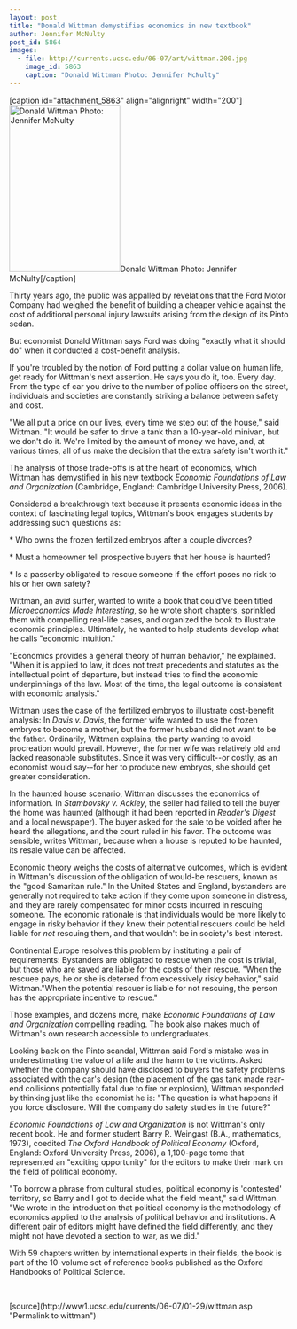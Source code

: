 ```yaml
---
layout: post
title: "Donald Wittman demystifies economics in new textbook"
author: Jennifer McNulty
post_id: 5864
images:
  - file: http://currents.ucsc.edu/06-07/art/wittman.200.jpg
    image_id: 5863
    caption: "Donald Wittman Photo: Jennifer McNulty"
---
```


[caption id="attachment_5863" align="alignright" width="200"]<a href="http://localhost/mysite/wp-content/uploads/2007/01/wittman.200.jpg"><img class="size-full wp-image-5863" src="http://localhost/mysite/wp-content/uploads/2007/01/wittman.200.jpg" alt="Donald Wittman Photo: Jennifer McNulty" width="200" height="301" /></a>Donald Wittman Photo: Jennifer McNulty[/caption]
<a name="content" id="content"></a>
<p>
  Thirty years ago, the public was appalled by revelations that the Ford Motor Company had weighed the benefit of building a cheaper vehicle against the cost of additional personal injury lawsuits arising from the design of its Pinto sedan.
</p>
<p>
  But economist Donald Wittman says Ford was doing "exactly what it should do" when it conducted a cost-benefit analysis.
</p>
<p>
  If you're troubled by the notion of Ford putting a dollar value on human life, get ready for Wittman's next assertion. He says you do it, too. Every day. From the type of car you drive to the number of police officers on the street, individuals and societies are constantly striking a balance between safety and cost.
</p>
<p>
  "We all put a price on our lives, every time we step out of the house," said Wittman. "It would be safer to drive a tank than a 10-year-old minivan, but we don't do it. We're limited by the amount of money we have, and, at various times, all of us make the decision that the extra safety isn't worth it."
</p>
<p>
  The analysis of those trade-offs is at the heart of economics, which Wittman has demystified in his new textbook <i>Economic Foundations of Law and Organization</i> (Cambridge, England: Cambridge University Press, 2006).
</p>
<p>
  Considered a breakthrough text because it presents economic ideas in the context of fascinating legal topics, Wittman's book engages students by addressing such questions as:
</p>
<p>
  * Who owns the frozen fertilized embryos after a couple divorces?
</p>
<p>
  * Must a homeowner tell prospective buyers that her house is haunted?
</p>
<p>
  * Is a passerby obligated to rescue someone if the effort poses no risk to his or her own safety?
</p>
<p>
  Wittman, an avid surfer, wanted to write a book that could've been titled <i>Microeconomics Made Interesting</i>, so he wrote short chapters, sprinkled them with compelling real-life cases, and organized the book to illustrate economic principles. Ultimately, he wanted to help students develop what he calls "economic intuition."
</p>
<p>
  "Economics provides a general theory of human behavior," he explained. "When it is applied to law, it does not treat precedents and statutes as the intellectual point of departure, but instead tries to find the economic underpinnings of the law. Most of the time, the legal outcome is consistent with economic analysis."
</p>
<p>
  Wittman uses the case of the fertilized embryos to illustrate cost-benefit analysis: In <i>Davis v. Davis</i>, the former wife wanted to use the frozen embryos to become a mother, but the former husband did not want to be the father. Ordinarily, Wittman explains, the party wanting to avoid procreation would prevail. However, the former wife was relatively old and lacked reasonable substitutes. Since it was very difficult--or costly, as an economist would say--for her to produce new embryos, she should get greater consideration.
</p>
<p>
  In the haunted house scenario, Wittman discusses the economics of information. In <i>Stambovsky v. Ackley</i>, the seller had failed to tell the buyer the home was haunted (although it had been reported in <i>Reader's Digest</i> and a local newspaper). The buyer asked for the sale to be voided after he heard the allegations, and the court ruled in his favor. The outcome was sensible, writes Wittman, because when a house is reputed to be haunted, its resale value can be affected.
</p>
<p>
  Economic theory weighs the costs of alternative outcomes, which is evident in Wittman's discussion of the obligation of would-be rescuers, known as the "good Samaritan rule." In the United States and England, bystanders are generally not required to take action if they come upon someone in distress, and they are rarely compensated for minor costs incurred in rescuing someone. The economic rationale is that individuals would be more likely to engage in risky behavior if they knew their potential rescuers could be held liable for <i>not</i> rescuing them, and that wouldn't be in society's best interest.
</p>
<p>
  Continental Europe resolves this problem by instituting a pair of requirements: Bystanders are obligated to rescue when the cost is trivial, but those who are saved are liable for the costs of their rescue. "When the rescuee pays, he or she is deterred from excessively risky behavior," said Wittman."When the potential rescuer is liable for not rescuing, the person has the appropriate incentive to rescue."
</p>
<p>
  Those examples, and dozens more, make <i>Economic Foundations of Law and Organization</i> compelling reading. The book also makes much of Wittman's own research accessible to undergraduates.
</p>
<p>
  Looking back on the Pinto scandal, Wittman said Ford's mistake was in underestimating the value of a life and the harm to the victims. Asked whether the company should have disclosed to buyers the safety problems associated with the car's design (the placement of the gas tank made rear-end collisions potentially fatal due to fire or explosion), Wittman responded by thinking just like the economist he is: "The question is what happens if you force disclosure. Will the company do safety studies in the future?"
</p>
<p>
  <i>Economic Foundations of Law and Organization</i> is not Wittman's only recent book. He and former student Barry R. Weingast (B.A., mathematics, 1973), coedited <i>The Oxford Handbook of Political Economy</i> (Oxford, England: Oxford University Press, 2006), a 1,100-page tome that represented an "exciting opportunity" for the editors to make their mark on the field of political economy.
</p>
<p>
  "To borrow a phrase from cultural studies, political economy is 'contested' territory, so Barry and I got to decide what the field meant," said Wittman. "We wrote in the introduction that political economy is the methodology of economics applied to the analysis of political behavior and institutions. A different pair of editors might have defined the field differently, and they might not have devoted a section to war, as we did."
</p>
<p>
  With 59 chapters written by international experts in their fields, the book is part of the 10-volume set of reference books published as the Oxford Handbooks of Political Science.
</p>
<p>
  <br>
</p>
[source](http://www1.ucsc.edu/currents/06-07/01-29/wittman.asp "Permalink to wittman")

